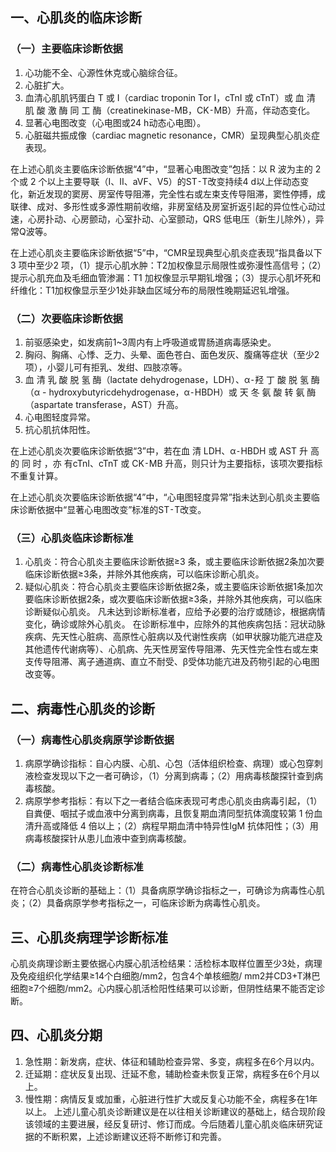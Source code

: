 ## 一、心肌炎的临床诊断

### （一）主要临床诊断依据

1. 心功能不全、心源性休克或心脑综合征。
2. 心脏扩大。
3. 血清心肌肌钙蛋白 T 或 I（cardiac troponin Tor I，cTnI 或 cTnT）或 血 清 肌 酸 激 酶 同 工 酶（creatinekinase-MB，CK⁃MB）升高，伴动态变化。
4. 显著心电图改变（心电图或24 h动态心电图）。
5. 心脏磁共振成像（cardiac magnetic resonance，CMR）呈现典型心肌炎症表现。

在上述心肌炎主要临床诊断依据“4”中，“显著心电图改变”包括：以 R 波为主的 2 个或 2 个以上主要导联（Ⅰ、Ⅱ、aVF、V5）的ST⁃T改变持续4 d以上伴动态变化，新近发现的窦房、房室传导阻滞，完全性右或左束支传导阻滞，窦性停搏，成联律、成对、多形性或多源性期前收缩，非房室结及房室折返引起的异位性心动过速，心房扑动、心房颤动，心室扑动、心室颤动，QRS 低电压（新生儿除外），异常Q波等。

在上述心肌炎主要临床诊断依据“5”中，“CMR呈现典型心肌炎症表现”指具备以下 3 项中至少2 项，（1）提示心肌水肿：T2加权像显示局限性或弥漫性高信号；（2）提示心肌充血及毛细血管渗漏：T1 加权像显示早期钆增强；（3）提示心肌坏死和纤维化：T1加权像显示至少1处非缺血区域分布的局限性晚期延迟钆增强。

### （二）次要临床诊断依据

1. 前驱感染史，如发病前1~3周内有上呼吸道或胃肠道病毒感染史。
2. 胸闷、胸痛、心悸、乏力、头晕、面色苍白、面色发灰、腹痛等症状（至少2项），小婴儿可有拒乳、发绀、四肢凉等。
3. 血 清 乳 酸 脱 氢 酶（lactate dehydrogenase，LDH）、α⁃羟 丁 酸 脱 氢 酶（α - hydroxybutyricdehydrogenase，α⁃HBDH）或 天 冬 氨 酸 转 氨 酶（aspartate transferase，AST）升高。
4. 心电图轻度异常。
5. 抗心肌抗体阳性。

在上述心肌炎次要临床诊断依据“3”中，若在血 清 LDH、α⁃HBDH 或 AST 升 高 的 同 时 ，亦 有cTnI、cTnT 或 CK⁃MB 升高，则只计为主要指标，该项次要指标不重复计算。

在上述心肌炎次要临床诊断依据“4”中，“心电图轻度异常”指未达到心肌炎主要临床诊断依据中“显著心电图改变”标准的ST⁃T改变。

### （三）心肌炎临床诊断标准

1. 心肌炎：符合心肌炎主要临床诊断依据≥3 条，或主要临床诊断依据2条加次要临床诊断依据≥3条，并除外其他疾病，可以临床诊断心肌炎。
2. 疑似心肌炎：符合心肌炎主要临床诊断依据2条，或主要临床诊断依据1条加次要临床诊断依据2条，或次要临床诊断依据≥3条，并除外其他疾病，可以临床诊断疑似心肌炎。
   凡未达到诊断标准者，应给予必要的治疗或随诊，根据病情变化，确诊或除外心肌炎。
   在诊断标准中，应除外的其他疾病包括：冠状动脉疾病、先天性心脏病、高原性心脏病以及代谢性疾病（如甲状腺功能亢进症及其他遗传代谢病等）、心肌病、先天性房室传导阻滞、先天性完全性右或左束支传导阻滞、离子通道病、直立不耐受、β受体功能亢进及药物引起的心电图改变等。

## 二、病毒性心肌炎的诊断

### （一）病毒性心肌炎病原学诊断依据

1. 病原学确诊指标：自心内膜、心肌、心包（活体组织检查、病理）或心包穿刺液检查发现以下之一者可确诊，（1）分离到病毒；（2）用病毒核酸探针查到病毒核酸。
2. 病原学参考指标：有以下之一者结合临床表现可考虑心肌炎由病毒引起，（1）自粪便、咽拭子或血液中分离到病毒，且恢复期血清同型抗体滴度较第 1 份血清升高或降低 4 倍以上；（2）病程早期血清中特异性IgM 抗体阳性；（3）用病毒核酸探针从患儿血液中查到病毒核酸。

### （二）病毒性心肌炎诊断标准

在符合心肌炎诊断的基础上：（1）具备病原学确诊指标之一，可确诊为病毒性心肌炎；（2）具备病原学参考指标之一，可临床诊断为病毒性心肌炎。

## 三、心肌炎病理学诊断标准

心肌炎病理诊断主要依据心内膜心肌活检结果：活检标本取样位置至少3处，病理及免疫组织化学结果≥14个白细胞/mm2，包含4个单核细胞/ mm2并CD3+T淋巴细胞≥7个细胞/mm2。心内膜心肌活检阳性结果可以诊断，但阴性结果不能否定诊断。

## 四、心肌炎分期

1. 急性期：新发病，症状、体征和辅助检查异常、多变，病程多在6个月以内。
2. 迁延期：症状反复出现、迁延不愈，辅助检查未恢复正常，病程多在6个月以上。
3. 慢性期：病情反复或加重，心脏进行性扩大或反复心功能不全，病程多在1年以上。
   上述儿童心肌炎诊断建议是在以往相关诊断建议的基础上，结合现阶段该领域的主要进展，经反复研讨、修订而成。今后随着儿童心肌炎临床研究证据的不断积累，上述诊断建议还将不断修订和完善。

